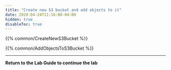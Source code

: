 ```yaml
---
title: "Create new S3 bucket and add objects to it"
date: 2020-04-24T11:16:08-04:00
hidden: true
disableToc: true
---
```


{{% common/CreateNewS3Bucket %}}

{{% common/AddObjectsToS3Bucket  %}}

---
**Return to the Lab Guide to continue the lab**
